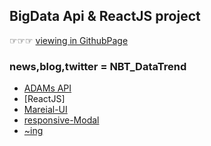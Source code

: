 BigData Api & ReactJS project
-------------
☞☞☞ [viewing in GithubPage](https://sehwanY.github.io/ReactJS_NBT_DataTrend)

### news,blog,twitter = NBT_DataTrend
- [ADAMs API](http://adams.ai) 
- [ReactJS]
- [Mareial-UI](https://www.npmjs.com/package/@material-ui/core)
- [responsive-Modal](https://github.com/pradel/react-responsive-modal)
- [~ing](#)
